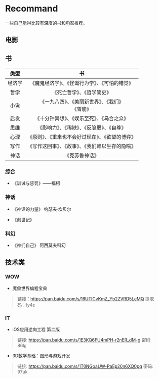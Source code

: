 # Recommand

一些自己觉得比较有深度的书和电影推荐。


## 电影

## 书

|类型|书|
|:-:|:-:|
|经济学|《魔鬼经济学》、《怪诞行为学》、《可怕的错觉》|
|哲学|《死亡哲学》、《哲学简史》|
|小说|《一九八四》、《美丽新世界》、《我们》<br>《雪崩》|
|启发|《十分钟冥想》、《娱乐至死》、《乌合之众》|
|思维|《影响力》、《稀缺》、《反脆弱》、《自尊》|
|心理|《原则》、《重来也不会好过现在》、《欲望的博弈》|
|写作|《写作这回事》、《故事》、《我们赖以生存的隐喻》|
|神话|《克苏鲁神话》|

### 综合

- 《训诫与惩罚》——福柯

### 神话

- 《神话的力量》 约瑟夫·坎贝尔

- 《创世记》

### 科幻

- 《神们自己》 阿西莫夫科幻


## 技术类

### WOW

- 魔兽世界编程宝典

> 链接：https://pan.baidu.com/s/16UTICvKmZ_Yb2ZVRD5LeMQ 
提取码：ly4e 


### IT

- iOS应用逆向工程 第二版

> 链接: https://pan.baidu.com/s/1E3KQ6FU4mPH-r2nER_dM-g  密码: 86lg

- 3D数学基础：图形与游戏开发

> 链接: https://pan.baidu.com/s/1T0NGoaUW-PaEp20n6XQ0pg  密码: 97uk

